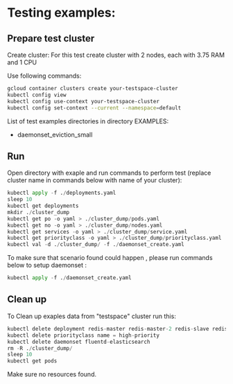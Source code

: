 # Testing examples:
  
## Prepare test cluster

Create cluster: For this test create cluster with 2 nodes, each with 3.75 RAM and 1 CPU

Use following commands:
```bash
gcloud container clusters create your-testspace-cluster
kubectl config view
kubectl config use-context your-testspace-cluster
kubectl config set-context --current --namespace=default
```

List of test examples directories in directory EXAMPLES:

* daemonset_eviction_small

  

## Run
Open directory with exaple and run commands to perform test (replace cluster name in commands below with name of your cluster):

```python
kubectl apply -f ./deployments.yaml
sleep 10
kubectl get deployments
mkdir ./cluster_dump
kubectl get po -o yaml > ./cluster_dump/pods.yaml
kubectl get no -o yaml > ./cluster_dump/nodes.yaml
kubectl get services -o yaml > ./cluster_dump/service.yaml
kubectl get priorityclass -o yaml > ./cluster_dump/priorityclass.yaml
kubectl val -d ./cluster_dump/ -f ./daemonset_create.yaml
```

To make sure that scenario found could happen , please run commands below to setup daemonset :
```python
kubectl apply -f ./daemonset_create.yaml
```

## Clean up

To Clean up exaples data from "testspace" cluster run this:

```python
kubectl delete deployment redis-master redis-master-2 redis-slave redis-slave-unlimit-norequest redis-slave-unlimit-norequest-2 redis-master-evict  
kubectl delete priorityclass name = high-priority
kubectl delete daemonset fluentd-elasticsearch
rm -R ./cluster_dump/
sleep 10
kubectl get pods
```

Make sure no resources found.
